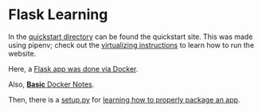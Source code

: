 # Flask Learning

In the [quickstart directory](quickstart) can be found the quickstart site. This was made using pipenv; check out the [virtualizing instructions](howToVirtualize.md) to learn how to run the website.

Here, a [Flask app was done via Docker](docker_jmussman).

Also, [**Basic** Docker Notes](Notes.md).

Then, there is a [setup.py](setup.py) for [learning how to properly package an app](mypackage).
